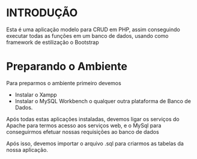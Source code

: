 <h1> INTRODUÇÃO </H1>
<p> Esta é uma aplicação modelo para CRUD em PHP, assim conseguindo executar todas as funções em um banco de dados, usando como framework de estilização o Bootstrap </p>
<h1> Preparando o Ambiente </h1>
<p> Para preparmos o ambiente primeiro devemos </p>

* Instalar o Xampp
* Instalar o MySQL Workbench o qualquer outra plataforma de Banco de Dados.

Após todas estas aplicações instaladas, devemos ligar os serviços do Apache para termos acesso aos serviços web, e o MySql para conseguirmos efetuar nossas requisições ao banco de dados

Após isso,  devemos importar o arquivo .sql para criarmos as tabelas da nossa aplicação.




